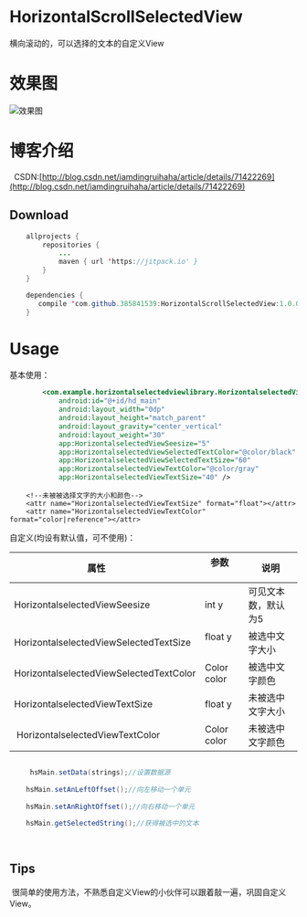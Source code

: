 # HorizontalScrollSelectedView
横向滚动的，可以选择的文本的自定义View


# 效果图
![效果图](https://github.com/385841539/HorizontalScrollSelectedView/blob/master/horizontalselectedviewlibrary/src/main/res/drawable/xiaoguo2.gif)



# 博客介绍
 
CSDN:[http://blog.csdn.net/iamdingruihaha/article/details/71422269](http://blog.csdn.net/iamdingruihaha/article/details/71422269)


## Download
```java
    allprojects {
	    repositories {
		    ...
		    maven { url 'https://jitpack.io' }
	    }
	}

    dependencies {
       compile 'com.github.385841539:HorizontalScrollSelectedView:1.0.0'
	}
```


# Usage


基本使用：


```xml
        <com.example.horizontalselectedviewlibrary.HorizontalselectedView
            android:id="@+id/hd_main"
            android:layout_width="0dp"
            android:layout_height="match_parent"
            android:layout_gravity="center_vertical"
            android:layout_weight="30"
            app:HorizontalselectedViewSeesize="5"
            app:HorizontalselectedViewSelectedTextColor="@color/black"
            app:HorizontalselectedViewSelectedTextSize="60"
            app:HorizontalselectedViewTextColor="@color/gray"
            app:HorizontalselectedViewTextSize="40" />

```






<attr name="HorizontalselectedViewSeesize" format="integer"></attr>
        <!--被选择文字的大小和颜色-->
        <attr name="HorizontalselectedViewSelectedTextSize" format="float"></attr>
        <attr name="HorizontalselectedViewSelectedTextColor" format="color|reference"></attr>


        <!--未被被选择文字的大小和颜色-->
        <attr name="HorizontalselectedViewTextSize" format="float"></attr>
        <attr name="HorizontalselectedViewTextColor" format="color|reference"></attr>



自定义(均设有默认值，可不使用)：


| 属性         	 		|    参数           	| 说明  					|
| ------------------------- |------------------ | --------------------- |
| HorizontalselectedViewSeesize				| int y 			|可见文本数，默认为5|
| HorizontalselectedViewSelectedTextSize		| float y      	    |被选中文字大小|
| HorizontalselectedViewSelectedTextColor				|Color color    	|被选中文字颜色|
| HorizontalselectedViewTextSize			|  float y | 未被选中文字大小|
| HorizontalselectedViewTextColor|Color color    | 未被选中文字颜色|
```java

	 hsMain.setData(strings);//设置数据源
   
    hsMain.setAnLeftOffset();//向左移动一个单元
    
    hsMain.setAnRightOffset();//向右移动一个单元
    
    hsMain.getSelectedString();//获得被选中的文本
    
    
```

## Tips
  很简单的使用方法，不熟悉自定义View的小伙伴可以跟着敲一遍，巩固自定义View。

